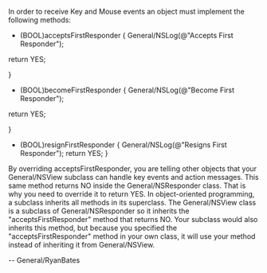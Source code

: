 In order to receive Key and Mouse events  an object must implement the following methods:

    

- (BOOL)acceptsFirstResponder
{
General/NSLog(@"Accepts First Responder");

return YES;

}

- (BOOL)becomeFirstResponder
{
General/NSLog(@"Become First Responder");

return YES;

}
- (BOOL)resignFirstResponder
{
General/NSLog(@"Resigns First Responder");
return YES;
}


By overriding     acceptsFirstResponder, you are telling other objects that your General/NSView subclass can handle key events and action messages. This same method returns NO inside the General/NSResponder class. That is why you need to override it to return YES. In object-oriented programming, a subclass inherits all methods in its superclass. The General/NSView class is a subclass of General/NSResponder so it inherits the "acceptsFirstResponder" method that returns NO. Your subclass would also inherits this method, but because you specified the "acceptsFirstResponder" method in your own class, it will use your method instead of inheriting it from General/NSView.

-- General/RyanBates